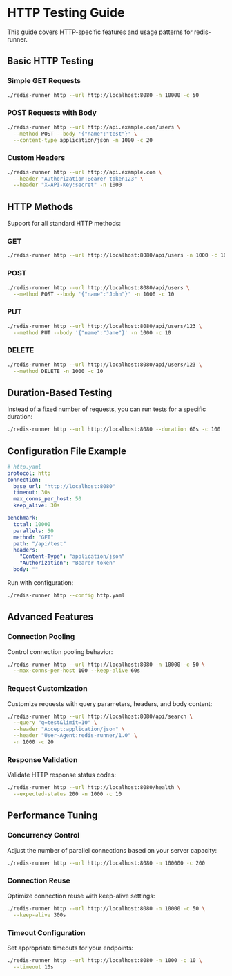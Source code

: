 # HTTP Testing Guide

This guide covers HTTP-specific features and usage patterns for redis-runner.

## Basic HTTP Testing

### Simple GET Requests

```bash
./redis-runner http --url http://localhost:8080 -n 10000 -c 50
```

### POST Requests with Body

```bash
./redis-runner http --url http://api.example.com/users \
  --method POST --body '{"name":"test"}' \
  --content-type application/json -n 1000 -c 20
```

### Custom Headers

```bash
./redis-runner http --url http://api.example.com \
  --header "Authorization:Bearer token123" \
  --header "X-API-Key:secret" -n 1000
```

## HTTP Methods

Support for all standard HTTP methods:

### GET

```bash
./redis-runner http --url http://localhost:8080/api/users -n 1000 -c 10
```

### POST

```bash
./redis-runner http --url http://localhost:8080/api/users \
  --method POST --body '{"name":"John"}' -n 1000 -c 10
```

### PUT

```bash
./redis-runner http --url http://localhost:8080/api/users/123 \
  --method PUT --body '{"name":"Jane"}' -n 1000 -c 10
```

### DELETE

```bash
./redis-runner http --url http://localhost:8080/api/users/123 \
  --method DELETE -n 1000 -c 10
```

## Duration-Based Testing

Instead of a fixed number of requests, you can run tests for a specific duration:

```bash
./redis-runner http --url http://localhost:8080 --duration 60s -c 100
```

## Configuration File Example

```yaml
# http.yaml
protocol: http
connection:
  base_url: "http://localhost:8080"
  timeout: 30s
  max_conns_per_host: 50
  keep_alive: 30s

benchmark:
  total: 10000
  parallels: 50
  method: "GET"
  path: "/api/test"
  headers:
    "Content-Type": "application/json"
    "Authorization": "Bearer token"
  body: ""
```

Run with configuration:

```bash
./redis-runner http --config http.yaml
```

## Advanced Features

### Connection Pooling

Control connection pooling behavior:

```bash
./redis-runner http --url http://localhost:8080 -n 10000 -c 50 \
  --max-conns-per-host 100 --keep-alive 60s
```

### Request Customization

Customize requests with query parameters, headers, and body content:

```bash
./redis-runner http --url http://localhost:8080/api/search \
  --query "q=test&limit=10" \
  --header "Accept:application/json" \
  --header "User-Agent:redis-runner/1.0" \
  -n 1000 -c 20
```

### Response Validation

Validate HTTP response status codes:

```bash
./redis-runner http --url http://localhost:8080/health \
  --expected-status 200 -n 1000 -c 10
```

## Performance Tuning

### Concurrency Control

Adjust the number of parallel connections based on your server capacity:

```bash
./redis-runner http --url http://localhost:8080 -n 100000 -c 200
```

### Connection Reuse

Optimize connection reuse with keep-alive settings:

```bash
./redis-runner http --url http://localhost:8080 -n 10000 -c 50 \
  --keep-alive 300s
```

### Timeout Configuration

Set appropriate timeouts for your endpoints:

```bash
./redis-runner http --url http://localhost:8080 -n 1000 -c 10 \
  --timeout 10s
```
